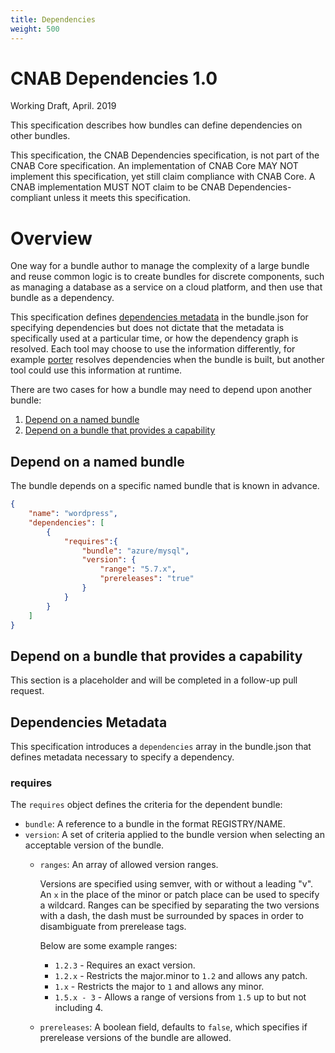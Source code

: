 ```yaml
---
title: Dependencies
weight: 500
---
```


# CNAB Dependencies 1.0
Working Draft, April. 2019

This specification describes how bundles can define dependencies on other
bundles.

This specification, the CNAB Dependencies specification, is not part of the CNAB Core specification. An implementation of CNAB Core MAY NOT implement this specification, yet still claim compliance with CNAB Core. A CNAB implementation MUST NOT claim to be CNAB Dependencies-compliant unless it meets this specification.

# Overview

One way for a bundle author to manage the complexity of a large bundle and reuse
common logic is to create bundles for discrete components, such as managing
a database as a service on a cloud platform, and then use that bundle as a 
dependency.

This specification defines [dependencies metadata](#dependencies-metadata) in the 
bundle.json for specifying dependencies but does not dictate that the metadata is
specifically used at a particular time, or how the dependency graph is resolved. 
Each tool may choose to use the information differently, for example [porter](https://porter.sh) resolves dependencies when the bundle is built, but another tool could 
use this information at runtime.

There are two cases for how a bundle may need to depend upon another bundle:

1. [Depend on a named bundle](#depend-on-a-named-bundle)
1. [Depend on a bundle that provides a capability](#depend-on-a-bundle-that-provides-a-capability)

## Depend on a named bundle

The bundle depends on a specific named bundle that is known in advance.

```json
{
    "name": "wordpress",
    "dependencies": [
        {
            "requires":{
                "bundle": "azure/mysql",
                "version": {
                    "range": "5.7.x",
                    "prereleases": "true"
                }
            }
        }
    ]
}
```

## Depend on a bundle that provides a capability

This section is a placeholder and will be completed in a follow-up pull request.

## Dependencies Metadata

This specification introduces a `dependencies` array in the bundle.json
that defines metadata necessary to specify a dependency.

### requires

The `requires` object defines the criteria for the dependent bundle:

* `bundle`: A reference to a bundle in the format REGISTRY/NAME.
* `version`: A set of criteria applied to the bundle version when selecting an
    acceptable version of the bundle.
    * `ranges`: An array of allowed version ranges. 
    
        Versions are specified using semver, with or without a leading "v". 
        An `x` in the place of the minor or patch place can be used to specify 
        a wildcard. Ranges can be specified by separating the two versions with 
        a dash, the dash must be surrounded by spaces in order to disambiguate 
        from prerelease tags.

        Below are some example ranges:
        * `1.2.3` - Requires an exact version.
        * `1.2.x` - Restricts the major.minor to `1.2` and allows any patch.
        * `1.x` - Restricts the major to `1` and allows any minor.
        * `1.5.x - 3` - Allows a range of versions from `1.5` up to but not including 4.
    * `prereleases`: A boolean field, defaults to `false`, which specifies if
        prerelease versions of the bundle are allowed.